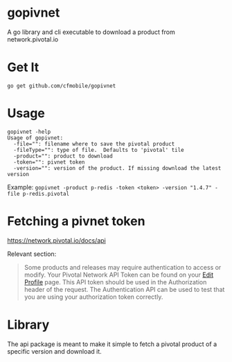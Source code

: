 # gopivnet
A go library and cli executable to download a product from network.pivotal.io

# Get It

`go get github.com/cfmobile/gopivnet`

# Usage

```
gopivnet -help
Usage of gopivnet:
  -file="": filename where to save the pivotal product
  -fileType="": type of file.  Defaults to 'pivotal' tile
  -product="": product to download
  -token="": pivnet token
  -version="": version of the product. If missing download the latest version
```

Example: `gopivnet -product p-redis -token <token> -version "1.4.7" -file p-redis.pivotal`

# Fetching a pivnet token

https://network.pivotal.io/docs/api

Relevant section: 
> Some products and releases may require authentication to access or modify. Your Pivotal Network API Token can be found on your [Edit Profile](https://network.pivotal.io/users/dashboard/edit-profile) page. This API token should be used in the Authorization header of the request. The Authentication API can be used to test that you are using your authorization token correctly.

# Library

The api package is meant to make it simple to fetch a pivotal product of a specific version and download it.

